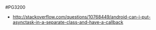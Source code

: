 #PG3200
 - http://stackoverflow.com/questions/10768449/android-can-i-put-asynctask-in-a-separate-class-and-have-a-callback
